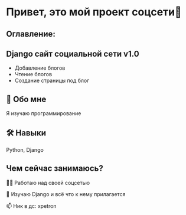 
# Привет, это мой проект соцсети👋  
                
## Оглавление:



## Django сайт социальной сети v1.0
- Добавление блогов
- Чтение блогов  
- Создание страницы под блог 


## 🚀 Обо мне
Я изучаю программирование
    
## 🛠 Навыки  
Python, Django  
    
## Чем сейчас занимаюсь?
👩‍💻 Работаю над своей соцсетью
    
🧠 Изучаю Django и всё что к нему прилагается  
            
📫 Ник в дс: xpetron 
    
    